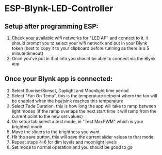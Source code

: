 # ESP-Blynk-LED-Controller

## Setup after programming ESP:

1. Check your available wifi networks for "LED AP" and connect to it, it should prompt you to select your wifi network and put in your Blynk token (best to copy it to your clipboard before running as there is a 5 minute timeout)
2. Once you've put in that info you should be able to connect via the Blynk app

## Once your Blynk app is connected:

1. Select Sunrise/Sunset, Daylight and Moonlight time period
2. Select "Fan On Temp", this is the temperature setpoint where the fan will be enabled when the heatsink reaches this temperature
3. Select Fade Duration, this is how long the app will take to ramp between light modes (if the ramp overlaps the next start time it will ramp from the current point to the new set values)
4. On setup tab select a test mode, ie "Test MaxPWM" which is your brightest mode
5. Move the sliders to the brightness you want
6. Hit the save button, this will save the current slider values to that mode
7. Repeat steps 4-6 for dim levels and moonlight levels
8. Set mode to normal operation and you should be good to go
